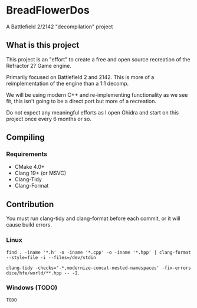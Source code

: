 # BreadFlowerDos
A Battlefield 2/2142 "decompilation" project

## What is this project

This project is an "effort" to create a free and open source recreation of the Refractor 2? Game engine. 

Primarily focused on Battlefield 2 and 2142. This is more of a reimplementation of the engine than a 1:1 decomp.

We will be using modern C++ and re-implementing functionality as we see fit, this isn't going to be a direct
port but more of a recreation.

Do not expect any meaningful efforts as I open Ghidra and start on this project once every 6 months or so.

## Compiling

### Requirements
* CMake 4.0+
* Clang 19+ (or MSVC)
* Clang-Tidy
* Clang-Format

## Contribution

You must run clang-tidy and clang-format before each commit, or it will cause build errors.

### Linux

`find . -iname '*.h' -o -iname '*.cpp' -o -iname '*.hpp' | clang-format --style=file -i --files=/dev/stdin`

`clang-tidy -checks='-*,modernize-concat-nested-namespaces' -fix-errors dice/hfe/world/**.hpp -- -I.`

### Windows (TODO)

`TODO`